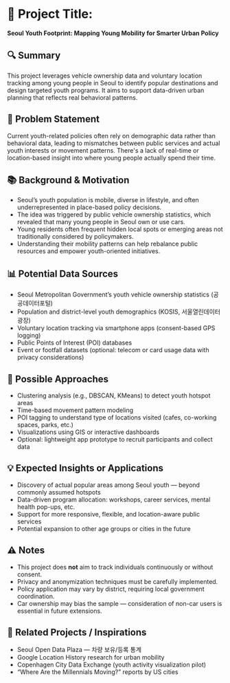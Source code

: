 # 🧠 Project Title:  
**Seoul Youth Footprint: Mapping Young Mobility for Smarter Urban Policy**

## 🔍 Summary  
This project leverages vehicle ownership data and voluntary location tracking among young people in Seoul to identify popular destinations and design targeted youth programs. It aims to support data-driven urban planning that reflects real behavioral patterns.

## 🎯 Problem Statement  
Current youth-related policies often rely on demographic data rather than behavioral data, leading to mismatches between public services and actual youth interests or movement patterns. There's a lack of real-time or location-based insight into where young people actually spend their time.

## 📚 Background & Motivation  
- Seoul’s youth population is mobile, diverse in lifestyle, and often underrepresented in place-based policy decisions.  
- The idea was triggered by public vehicle ownership statistics, which revealed that many young people in Seoul own or use cars.  
- Young residents often frequent hidden local spots or emerging areas not traditionally considered by policymakers.  
- Understanding their mobility patterns can help rebalance public resources and empower youth-oriented initiatives.

## 📊 Potential Data Sources  
- Seoul Metropolitan Government’s youth vehicle ownership statistics (공공데이터포털)  
- Population and district-level youth demographics (KOSIS, 서울열린데이터광장)  
- Voluntary location tracking via smartphone apps (consent-based GPS logging)  
- Public Points of Interest (POI) databases  
- Event or footfall datasets (optional: telecom or card usage data with privacy considerations)

## 🧪 Possible Approaches  
- Clustering analysis (e.g., DBSCAN, KMeans) to detect youth hotspot areas  
- Time-based movement pattern modeling  
- POI tagging to understand type of locations visited (cafes, co-working spaces, parks, etc.)  
- Visualizations using GIS or interactive dashboards  
- Optional: lightweight app prototype to recruit participants and collect data

## 💡 Expected Insights or Applications  
- Discovery of actual popular areas among Seoul youth — beyond commonly assumed hotspots  
- Data-driven program allocation: workshops, career services, mental health pop-ups, etc.  
- Support for more responsive, flexible, and location-aware public services  
- Potential expansion to other age groups or cities in the future

## ⚠️ Notes  
- This project does **not** aim to track individuals continuously or without consent.  
- Privacy and anonymization techniques must be carefully implemented.  
- Policy application may vary by district, requiring local government coordination.  
- Car ownership may bias the sample — consideration of non-car users is essential in future extensions.

## 🔗 Related Projects / Inspirations  
- Seoul Open Data Plaza — 차량 보유/등록 통계  
- Google Location History research for urban mobility  
- Copenhagen City Data Exchange (youth activity visualization pilot)  
- “Where Are the Millennials Moving?” reports by US cities  
